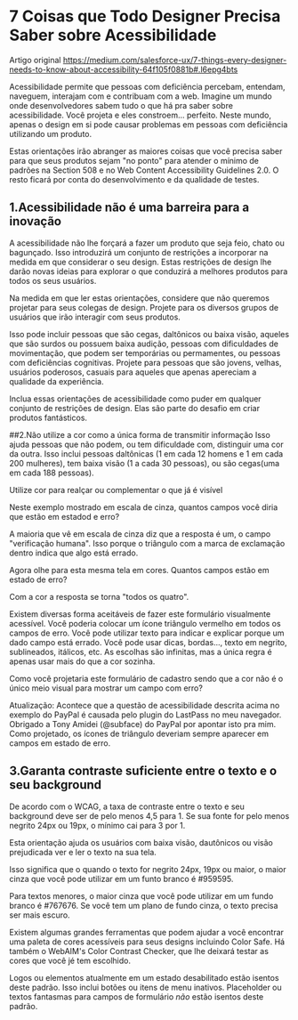 # 7 Coisas que Todo Designer Precisa Saber sobre Acessibilidade

Artigo original
https://medium.com/salesforce-ux/7-things-every-designer-needs-to-know-about-accessibility-64f105f0881b#.l6epg4bts

Acessibilidade permite que pessoas com deficiência percebam, entendam, naveguem, interajam com e contribuam com a web. Imagine um mundo onde
desenvolvedores sabem tudo o que há pra saber sobre acessibilidade. Você projeta e eles constroem... perfeito. Neste mundo, apenas o design
em si pode causar problemas em pessoas com deficiência utilizando um produto.

Estas orientações irão abranger as maiores coisas que você precisa saber para que seus produtos sejam "no ponto" para atender o mínimo de
padrões na Section 508 e no Web Content Accessibility Guidelines 2.0. O resto ficará por conta do desenvolvimento e da qualidade de testes.

## 1.Acessibilidade não é uma barreira para a inovação

A acessibilidade não lhe forçará a fazer um produto que seja feio, chato ou bagunçado. Isso introduzirá um conjunto de restrições a incorporar
na medida em que considerar o seu design. Estas restrições de design lhe darão novas ideias para explorar o que conduzirá a melhores produtos
para todos os seus usuários.

Na medida em que ler estas orientações, considere que não queremos projetar para seus colegas de design.
[](https://cdn-images-2.medium.com/max/800/0*bhC1d9AMLq7EA4bv.jpg)
Projete para os diversos grupos de usuários que irão interagir com seus produtos.

Isso pode incluir pessoas que são cegas, daltônicos ou baixa visão, aqueles que são surdos ou possuem baixa audição, pessoas com dificuldades
de movimentação, que podem ser temporárias ou permamentes, ou pessoas com deficiências cognitivas. Projete para pessoas que são jovens, velhas,
usuários poderosos, casuais para aqueles que apenas apereciam a qualidade da experiência.

Inclua essas orientações de acessibilidade como puder em qualquer conjunto de restrições de design. Elas são parte do desafio em criar
produtos fantásticos.

##2.Não utilize a cor como a única forma de transmitir informação
Isso ajuda pessoas que não podem, ou tem dificuldade com, distinguir uma cor da outra. Isso inclui pessoas daltônicas (1 em cada 12 homens e
1 em cada 200 mulheres), tem baixa visão (1 a cada 30 pessoas), ou são cegas(uma em cada 188 pessoas).

Utilize cor para realçar ou complementar o que já é visível

Neste exemplo mostrado em escala de cinza, quantos campos você diria que estão em estadod e erro?


A maioria que vê em escala de cinza diz que a resposta é um, o campo "verificação humana". Isso porque o triângulo com a marca de exclamação
dentro indica que algo está errado.

Agora olhe para esta mesma tela em cores. Quantos campos estão em estado de erro?

Com a cor a resposta se torna "todos os quatro".

Existem diversas forma aceitáveis de fazer este formulário visualmente acessível. Você poderia colocar um ícone triângulo vermelho em todos
os campos de erro. Você pode utilizar texto para indicar e explicar porque um dado campo está errado. Você pode usar dicas, bordas..., texto em
negrito, sublineados, itálicos, etc. As escolhas são infinitas, mas a única regra é apenas usar mais do que a cor sozinha.

Como você projetaria este formulário de cadastro sendo que a cor não é o único meio visual para mostrar um campo com erro?

Atualização: Acontece que a questão de acessibilidade descrita acima no exemplo do PayPal é causada pelo plugin do LastPass no meu navegador.
Obrigado a Tony Amidei (@subface) do PayPal por apontar isto pra mim. Como projetado, os ícones de triângulo deveriam sempre aparecer em 
campos em estado de erro.

## 3.Garanta contraste suficiente entre o texto e o seu background
De acordo com o WCAG, a taxa de contraste entre o texto e seu background deve ser de pelo menos 4,5 para 1. Se sua fonte for pelo menos 
negrito 24px ou 19px, o mínimo cai para 3 por 1.

Esta orientação ajuda os usuários com baixa visão, dautônicos ou visão prejudicada ver e ler o texto na sua tela.

Isso significa que o quando o texto for negrito 24px, 19px ou maior, o maior cinza que você pode utilizar em um funto branco é #959595.

Para textos menores, o maior cinza que você pode utilizar em um fundo branco é #767676. Se você tem um plano de fundo cinza, o texto
precisa ser mais escuro.

Existem algumas grandes ferramentas que podem ajudar a você encontrar uma paleta de cores acessíveis para seus designs incluindo Color Safe. Há
também o WebAIM's Color Contrast Checker, que lhe deixará testar as cores que você jé tem escolhido.

Logos ou elementos atualmente em um estado desabilitado estão isentos deste padrão. Isso inclui botões ou itens de menu inativos. Placeholder ou
textos fantasmas para campos de formulário *não* estão isentos deste padrão.
